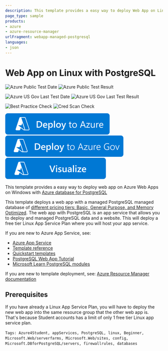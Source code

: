 ```yaml
---
description: This template provides a easy way to deploy Web App on Linux with Azure database for PostgreSQL.
page_type: sample
products:
- azure
- azure-resource-manager
urlFragment: webapp-managed-postgresql
languages:
- json
---
```

# Web App on Linux with PostgreSQL

![Azure Public Test Date](https://azurequickstartsservice.blob.core.windows.net/badges/quickstarts/microsoft.web/webapp-managed-postgresql/PublicLastTestDate.svg)
![Azure Public Test Result](https://azurequickstartsservice.blob.core.windows.net/badges/quickstarts/microsoft.web/webapp-managed-postgresql/PublicDeployment.svg)

![Azure US Gov Last Test Date](https://azurequickstartsservice.blob.core.windows.net/badges/quickstarts/microsoft.web/webapp-managed-postgresql/FairfaxLastTestDate.svg)
![Azure US Gov Last Test Result](https://azurequickstartsservice.blob.core.windows.net/badges/quickstarts/microsoft.web/webapp-managed-postgresql/FairfaxDeployment.svg)

![Best Practice Check](https://azurequickstartsservice.blob.core.windows.net/badges/quickstarts/microsoft.web/webapp-managed-postgresql/BestPracticeResult.svg)
![Cred Scan Check](https://azurequickstartsservice.blob.core.windows.net/badges/quickstarts/microsoft.web/webapp-managed-postgresql/CredScanResult.svg)

[![Deploy To Azure](https://raw.githubusercontent.com/Azure/azure-quickstart-templates/master/1-CONTRIBUTION-GUIDE/images/deploytoazure.svg?sanitize=true)]("https://portal.azure.com/#create/Microsoft.Template/uri/https%3A%2F%2Fraw.githubusercontent.com%2FAzure%2Fazure-quickstart-templates%2Fmaster%2Fquickstarts%2Fmicrosoft.web%2Fwebapp-managed-postgresql%2Fazuredeploy.json")
[![Deploy To Azure US Gov](https://raw.githubusercontent.com/Azure/azure-quickstart-templates/master/1-CONTRIBUTION-GUIDE/images/deploytoazuregov.svg?sanitize=true)]("https://portal.azure.us/#create/Microsoft.Template/uri/https%3A%2F%2Fraw.githubusercontent.com%2FAzure%2Fazure-quickstart-templates%2Fmaster%2Fquickstarts%2Fmicrosoft.web%2Fwebapp-managed-postgresql%2Fazuredeploy.json")
[![Visualize](https://raw.githubusercontent.com/Azure/azure-quickstart-templates/master/1-CONTRIBUTION-GUIDE/images/visualizebutton.svg?sanitize=true)]("http://armviz.io/#/?load=https%3A%2F%2Fraw.githubusercontent.com%2FAzure%2Fazure-quickstart-templates%2Fmaster%2Fquickstarts%2Fmicrosoft.web%2Fwebapp-managed-postgresql%2Fazuredeploy.json")

This template provides a easy way to deploy web app on Azure Web Apps on Windows with [Azure database for PostgreSQL](https://learn.microsoft.com/azure/postgresql/overview#azure-database-for-postgresql---single-server)

This template deploys a web app with a managed PostgreSQL managed database of [different pricing tiers: Basic, General Purpose, and Memory Optimized](https://learn.microsoft.com/azure/postgresql/concepts-pricing-tiers). The web app with PostgreSQL is an app service that allows you to deploy and managed PostgreSQL data and a website. This will deploy a free tier Linux App Service Plan where you will host your app service.

If you are new to Azure App Service, see:

- [Azure App Service](https://azure.microsoft.com/services/app-service/web/)
- [Template reference](https://learn.microsoft.com/es-es/azure/templates/microsoft.web/allversions)
- [Quickstart templates](https://azure.microsoft.com/es-es/resources/templates/?resourceType=Microsoft.Compute&pageNumber=1&sort=Popular&term=web+apps)
- [PostgreSQL Web App Tutorial](https://learn.microsoft.com/azure/app-service/containers/tutorial-python-postgresql-app)
- [Microsoft Learn PostgreSQL modules](https://learn.microsoft.com/learn/browse/?term=Postgres)

If you are new to template deployment, see:
[Azure Resource Manager documentation](https://learn.microsoft.com/azure/azure-resource-manager/)

## Prerequisites

If you have already a Linux App Service Plan, you will have to deploy the new web app into the same resource group that the other web app is. That's because Student accounts has a limit of only 1 free tier Linux app service plan.

`Tags: Azure4Student, appServices, PostgreSQL, linux, Beginner, Microsoft.Web/serverfarms, Microsoft.Web/sites, config, Microsoft.DBforPostgreSQL/servers, firewallrules, databases`
